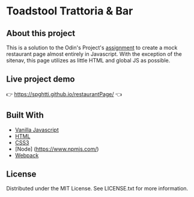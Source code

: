 # Toadstool Trattoria & Bar

## About this project

This is a solution to the Odin's Project's [assignment](https://www.theodinproject.com/paths/full-stack-javascript/courses/javascript/lessons/restaurant-page) to create a mock restaurant page almost entirely in Javascript. With the exception of the sitenav, this page utilizes as little HTML and global JS as possible. 

## Live project demo
:point_right: https://spghtti.github.io/restaurantPage/ :point_left:

## Built With

- [Vanilla Javascript](https://developer.mozilla.org/en-US/docs/Web/JavaScript)
- [HTML](https://developer.mozilla.org/en-US/docs/Web/HTML)
- [CSS3](https://developer.mozilla.org/en-US/docs/Web/CSS)
- [Node] (https://www.npmjs.com/)
- [Webpack](https://webpack.js.org/)


## License

Distributed under the MIT License. See LICENSE.txt for more information.